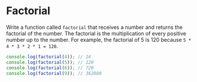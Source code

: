 # Factorial

Write a function called `factorial` that receives a number and returns the factorial of the number. The factorial is the multiplication of every positive number up to the number. For example, the factorial of 5 is 120 because `5 * 4 * 3 * 2 * 1 = 120`.

```javascript
console.log(factorial(4)); // 24
console.log(factorial(5)); // 120
console.log(factorial(6)); // 720
console.log(factorial(9)); // 362880
```
